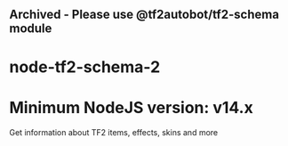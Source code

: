 ## Archived - Please use @tf2autobot/tf2-schema module

# node-tf2-schema-2

# Minimum NodeJS version: v14.x

Get information about TF2 items, effects, skins and more
